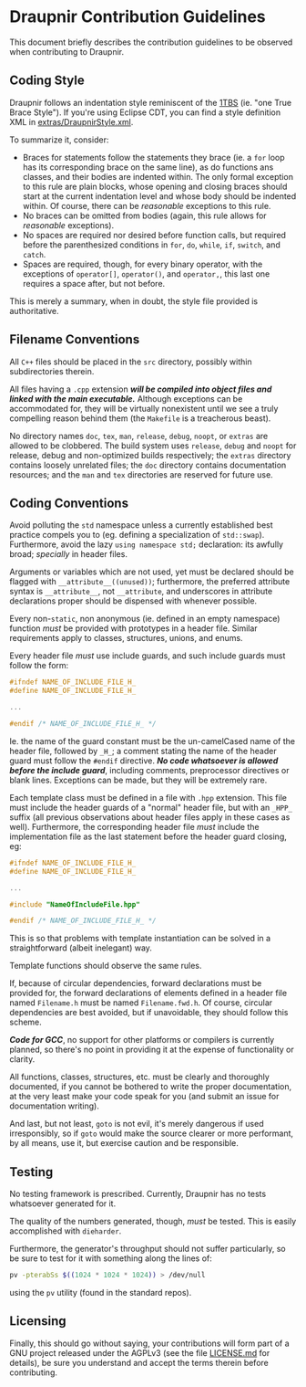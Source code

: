 # Draupnir Contribution Guidelines

This document briefly describes the contribution guidelines to be observed when contributing to Draupnir.

## Coding Style

Draupnir follows an indentation style reminiscent of the [1TBS](https://en.wikipedia.org/wiki/Indent_style#Variant:_1TBS) (ie. "one True Brace Style"). If you're using Eclipse CDT, you can find a style definition XML in [extras/DraupnirStyle.xml](./extras/DraupnirStyle.xml).

To summarize it, consider:

- Braces for statements follow the statements they brace (ie. a `for` loop has its corresponding brace on the same line), as do functions ans classes, and their bodies are indented within. The only formal exception to this rule are plain blocks, whose opening and closing braces should start at the current indentation level and whose body should be indented within. Of course, there can be _reasonable_ exceptions to this rule.
- No braces can be omitted from bodies (again, this rule allows for _reasonable_ exceptions).
- No spaces are required nor desired before function calls, but required before the parenthesized conditions in `for`, `do`, `while`, `if`, `switch`, and `catch`.
- Spaces are required, though, for every binary operator, with the exceptions of `operator[]`, `operator()`, and `operator,`, this last one requires a space after, but not before.

This is merely a summary, when in doubt, the style file provided is authoritative.

## Filename Conventions

All `C++` files should be placed in the `src` directory, possibly within subdirectories therein.

All files having a `.cpp` extension ___will be compiled into object files and linked with the main executable.___ Although exceptions can be accommodated for, they will be virtually nonexistent until we see a truly compelling reason behind them (the `Makefile` is a treacherous beast).

No directory names `doc`, `tex`, `man`, `release`, `debug`, `noopt`, or `extras` are allowed to be clobbered. The build system uses `release`, `debug` and `noopt` for release, debug and non-optimized builds respectively; the `extras` directory contains loosely unrelated files; the `doc` directory contains documentation resources; and the `man` and `tex` directories are reserved for future use.

## Coding Conventions

Avoid polluting the `std` namespace unless a currently established best practice compels you to (eg. defining a specialization of `std::swap`). Furthermore, avoid the lazy `using namespace std;` declaration: its awfully broad; _specially_ in header files.

Arguments or variables which are not used, yet must be declared should be flagged with `__attribute__((unused))`; furthermore, the preferred attribute syntax is `__attribute__`, not `__attribute`, and underscores in attribute declarations proper should be dispensed with whenever possible.

Every non-`static`, non anonymous (ie. defined in an empty namespace) function _must_ be provided with prototypes in a header file. Similar requirements apply to classes, structures, unions, and enums.

Every header file _must_ use include guards, and such include guards must follow the form:

````c++
#ifndef NAME_OF_INCLUDE_FILE_H_
#define NAME_OF_INCLUDE_FILE_H_

...

#endif /* NAME_OF_INCLUDE_FILE_H_ */
````

Ie. the name of the guard constant must be the un-camelCased name of the header file, followed by `_H_`; a comment stating the name of the header guard must follow the `#endif` directive. ___No code whatsoever is allowed before the include guard___, including comments, preprocessor directives or blank lines. Exceptions can be made, but they will be extremely rare.

Each template class must be defined in a file with `.hpp` extension. This file must include the header guards of a "normal" header file, but with an `_HPP_` suffix (all previous observations about header files apply in these cases as well). Furthermore, the corresponding header file _must_ include the implementation file as the last statement before the header guard closing, eg:

````c++
#ifndef NAME_OF_INCLUDE_FILE_H_
#define NAME_OF_INCLUDE_FILE_H_

...

#include "NameOfIncludeFile.hpp"

#endif /* NAME_OF_INCLUDE_FILE_H_ */
````

This is so that problems with template instantiation can be solved in a straightforward (albeit inelegant) way.

Template functions should observe the same rules.

If, because of circular dependencies, forward declarations must be provided for, the forward declarations of elements defined in a header file named `Filename.h` must be named `Filename.fwd.h`. Of course, circular dependencies are best avoided, but if unavoidable, they should follow this scheme.

___Code for GCC___, no support for other platforms or compilers is currently planned, so there's no point in providing it at the expense of functionality or clarity.

All functions, classes, structures, etc. must be clearly and thoroughly documented, if you cannot be bothered to write the proper documentation, at the very least make your code speak for you (and submit an issue for documentation writing).

And last, but not least, `goto` is not evil, it's merely dangerous if used irresponsibly, so if `goto` would make the source clearer or more performant, by all means, use it, but exercise caution and be responsible.

## Testing

No testing framework is prescribed. Currently, Draupnir has no tests whatsoever generated for it.

The quality of the numbers generated, though, _must_ be tested. This is easily accomplished with `dieharder`.

Furthermore, the generator's throughput should not suffer particularly, so be sure to test for it with something along the lines of:

````sh
pv -pterabSs $((1024 * 1024 * 1024)) > /dev/null
````

using the `pv` utility (found in the standard repos).

## Licensing

Finally, this should go without saying, your contributions will form part of a GNU project released under the AGPLv3 (see the file [LICENSE.md](./LICENSE.md) for details), be sure you understand and accept the terms therein before contributing.
